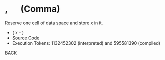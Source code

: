 # , &emsp; (Comma)
Reserve one cell of data space and store x in it.
* ( x - )
* [Source Code](../words/core/Comma.cs)
* Execution Tokens: 1132452302 (interpreted) and 595581390 (compiled)


[BACK](builtins.md#Comma)
